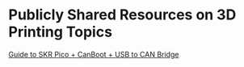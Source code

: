 # Publicly Shared Resources on 3D Printing Topics
[Guide to SKR Pico + CanBoot + USB to CAN Bridge](skr_pico_canboot_canbus.md)
